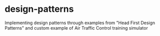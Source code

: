 # design-patterns
Implementing design patterns through examples from "Head First Design Patterns" and custom example of Air Traffic Control training simulator
